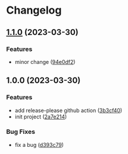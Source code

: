 # Changelog

## [1.1.0](https://github.com/lamhq/release-demo/compare/v1.0.0...v1.1.0) (2023-03-30)


### Features

* minor change ([94e0df2](https://github.com/lamhq/release-demo/commit/94e0df2a937497da0cc1fc56eb2129a001c32e8f))

## 1.0.0 (2023-03-30)


### Features

* add release-please github action ([3b3cf40](https://github.com/lamhq/release-demo/commit/3b3cf401c112b96a1ccb00d66f0f491b59f31b78))
* init project ([2a7e214](https://github.com/lamhq/release-demo/commit/2a7e214dedff2306bcbe987684311b7f0b040e78))


### Bug Fixes

* fix a bug ([d393c79](https://github.com/lamhq/release-demo/commit/d393c798d643809904b21e8ac2db789d83f2fd8f))
